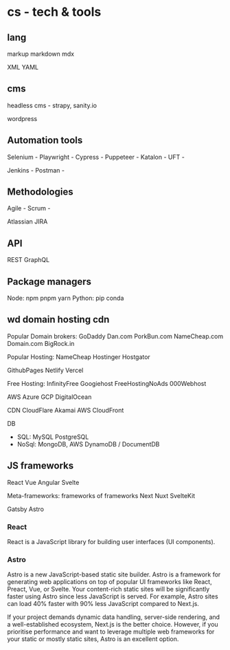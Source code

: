 # cs - tech & tools

## lang

markup
markdown
mdx

XML
YAML

## cms

headless cms - strapy, sanity.io

wordpress

## Automation tools

Selenium -
Playwright -
Cypress -
Puppeteer -
Katalon -
UFT -

Jenkins -
Postman -

## Methodologies

Agile -
Scrum -

Atlassian
JIRA

## API

REST
GraphQL

## Package managers

Node: npm pnpm yarn
Python: pip conda

## wd domain hosting cdn

Popular Domain brokers:
    GoDaddy
    Dan.com
    PorkBun.com
    NameCheap.com
    Domain.com
    BigRock.in

Popular Hosting:
    NameCheap
    Hostinger
    Hostgator

GithubPages
Netlify
Vercel

Free Hosting:
    InfinityFree
    Googiehost
    FreeHostingNoAds
    000Webhost

AWS
Azure
GCP
DigitalOcean

CDN
    CloudFlare
    Akamai
    AWS CloudFront

DB

- SQL: MySQL PostgreSQL
- NoSql: MongoDB, AWS DynamoDB / DocumentDB

## JS frameworks

React Vue Angular Svelte

Meta-frameworks: frameworks of frameworks
Next Nuxt SvelteKit

Gatsby
Astro

### React

React is a JavaScript library for building user interfaces (UI components).

### Astro

Astro is a new JavaScript-based static site builder.
Astro is a framework for generating web applications on top of popular UI frameworks like React, Preact, Vue, or Svelte.
Your content-rich static sites will be significantly faster using Astro since less JavaScript is served. For example, Astro sites can load 40% faster with 90% less JavaScript compared to Next.js.

If your project demands dynamic data handling, server-side rendering, and a well-established ecosystem, Next.js is the better choice.
However, if you prioritise performance and want to leverage multiple web frameworks for your static or mostly static sites, Astro is an excellent option.
